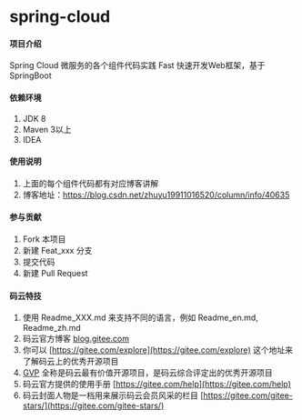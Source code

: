 # spring-cloud

#### 项目介绍
Spring Cloud 微服务的各个组件代码实践
Fast 快速开发Web框架，基于SpringBoot


#### 依赖环境

1. JDK 8
2. Maven 3以上
3. IDEA

#### 使用说明

1. 上面的每个组件代码都有对应博客讲解
2. 博客地址：https://blog.csdn.net/zhuyu19911016520/column/info/40635

#### 参与贡献

1. Fork 本项目
2. 新建 Feat_xxx 分支
3. 提交代码
4. 新建 Pull Request


#### 码云特技

1. 使用 Readme\_XXX.md 来支持不同的语言，例如 Readme\_en.md, Readme\_zh.md
2. 码云官方博客 [blog.gitee.com](https://blog.gitee.com)
3. 你可以 [https://gitee.com/explore](https://gitee.com/explore) 这个地址来了解码云上的优秀开源项目
4. [GVP](https://gitee.com/gvp) 全称是码云最有价值开源项目，是码云综合评定出的优秀开源项目
5. 码云官方提供的使用手册 [https://gitee.com/help](https://gitee.com/help)
6. 码云封面人物是一档用来展示码云会员风采的栏目 [https://gitee.com/gitee-stars/](https://gitee.com/gitee-stars/)